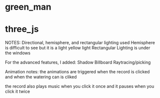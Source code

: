 # green_man
# three_js
NOTES: Directional, hemisphere, and rectangular lighting used
Hemisphere is difficult to see but it is a light yellow light 
Rectangular Lighting is under the windows 

For the advanced features, I added:
Shadow
Billboard
Raytracing/picking

Animation notes:
the animations are triggered when the record is clicked and
when the watering can is cliked 

the record also plays music when you click it once
and it pauses when you click it twice
